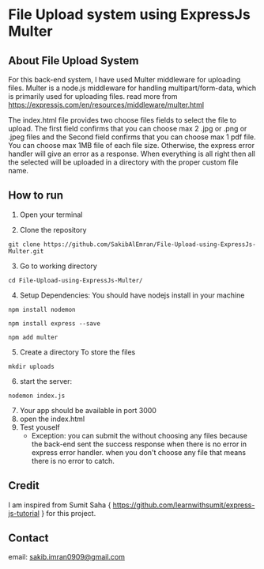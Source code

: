 # File Upload system using ExpressJs Multer

## About File Upload System
For this back-end system, I have used Multer middleware for uploading files. Multer is a node.js middleware for handling multipart/form-data, which is primarily used for uploading files. read more from https://expressjs.com/en/resources/middleware/multer.html 

The index.html file provides two choose files fields to select the file to upload. The first field confirms that you can choose max 2 .jpg or .png or .jpeg files and the Second field confirms that you can choose max 1 pdf file. You can choose max 1MB file of each file size. Otherwise, the express error handler will give an error as a response. When everything is all right then all the selected will be uploaded in a directory with the proper custom file name.

## How to run
1. Open your terminal 

2. Clone the repository
```
git clone https://github.com/SakibAlEmran/File-Upload-using-ExpressJs-Multer.git
```
3. Go to working directory
```
cd File-Upload-using-ExpressJs-Multer/
```
4. Setup Dependencies: You should have nodejs install in your machine
```
npm install nodemon 
```
```
npm install express --save
```
```
npm add multer
```
5. Create a directory To store the files
```
mkdir uploads
```
6. start the server:
```
nodemon index.js
```
7. Your app should be available in port 3000
8. open the index.html
9. Test youself  
   - Exception: you can submit the without choosing any files because the back-end sent the success response when there is no error in express error handler. when      you don't choose any file that means there is no error to catch.

## Credit 
I am inspired from Sumit Saha { https://github.com/learnwithsumit/express-js-tutorial } for this project.

## Contact
email: sakib.imran0909@gmail.com
